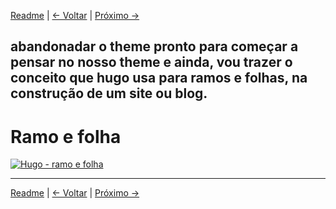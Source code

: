 [Readme](./README.md#publicações "README") | [<- Voltar](./estrutura-dos-diretorios.md#estrutura-dos-diretórios "Estrutura dos diretórios") | [Próximo ->](./# "#")

## abandonadar o theme pronto para começar a pensar no nosso theme e ainda, vou trazer o conceito que hugo usa para ramos e folhas, na construção de um site ou blog.

# Ramo e folha

[![Hugo - ramo e folha]()]()



---

[Readme](./README.md#publicações "README") | [<- Voltar](./estrutura-dos-diretorios.md#estrutura-dos-diretórios "Estrutura dos diretórios") | [Próximo ->](./# "#")